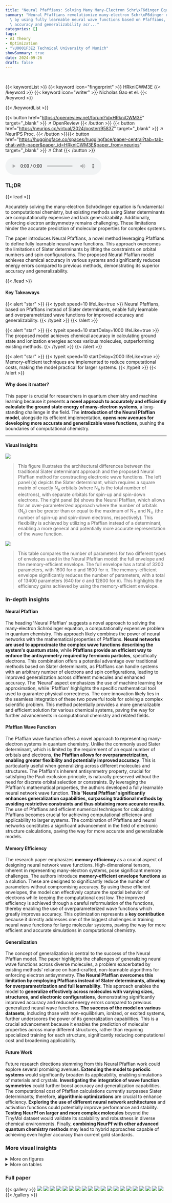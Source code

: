 ```yaml
---
title: "Neural Pfaffians: Solving Many Many-Electron Schr\xF6dinger Equations"
summary: "Neural Pfaffians revolutionize many-electron Schr\xF6dinger equation solutions\
  \ by using fully learnable neural wave functions based on Pfaffians, achieving unprecedented\
  \ accuracy and generalizability acr..."
categories: []
tags:
- AI Theory
- Optimization
- "\U0001F3E2 Technical University of Munich"
showSummary: true
date: 2024-09-26
draft: false
---
```


<br>

{{< keywordList >}}
{{< keyword icon="fingerprint" >}} HRkniCWM3E {{< /keyword >}}
{{< keyword icon="writer" >}} Nicholas Gao et el. {{< /keyword >}}
 
{{< /keywordList >}}

{{< button href="https://openreview.net/forum?id=HRkniCWM3E" target="_blank" >}}
↗ OpenReview
{{< /button >}}
{{< button href="https://neurips.cc/virtual/2024/poster/95837" target="_blank" >}}
↗ NeurIPS Proc.
{{< /button >}}{{< button href="https://huggingface.co/spaces/huggingface/paper-central?tab=tab-chat-with-paper&paper_id=HRkniCWM3E&paper_from=neurips" target="_blank" >}}
↗ Chat
{{< /button >}}



<audio controls>
    <source src="https://ai-paper-reviewer.com/HRkniCWM3E/podcast.wav" type="audio/wav">
    Your browser does not support the audio element.
</audio>


### TL;DR


{{< lead >}}

Accurately solving the many-electron Schrödinger equation is fundamental to computational chemistry, but existing methods using Slater determinants are computationally expensive and lack generalizability.  Additionally, enforcing electron antisymmetry remains challenging.  These limitations hinder the accurate prediction of molecular properties for complex systems. 

The paper introduces Neural Pfaffians, a novel method leveraging Pfaffians to define fully learnable neural wave functions. This approach overcomes the limitations of Slater determinants by lifting the constraints on orbital numbers and spin configurations. The proposed Neural Pfaffian model achieves chemical accuracy in various systems and significantly reduces energy errors compared to previous methods, demonstrating its superior accuracy and generalizability.

{{< /lead >}}


#### Key Takeaways

{{< alert "star" >}}
{{< typeit speed=10 lifeLike=true >}} Neural Pfaffians, based on Pfaffians instead of Slater determinants, enable fully learnable and overparametrized wave functions for improved accuracy and generalizability. {{< /typeit >}}
{{< /alert >}}

{{< alert "star" >}}
{{< typeit speed=10 startDelay=1000 lifeLike=true >}} The proposed model achieves chemical accuracy in calculating ground state and ionization energies across various molecules, outperforming existing methods. {{< /typeit >}}
{{< /alert >}}

{{< alert "star" >}}
{{< typeit speed=10 startDelay=2000 lifeLike=true >}} Memory-efficient techniques are implemented to reduce computational costs, making the model practical for larger systems. {{< /typeit >}}
{{< /alert >}}

#### Why does it matter?
This paper is crucial for researchers in quantum chemistry and machine learning because it presents **a novel approach to accurately and efficiently calculate the ground state energy of many-electron systems**, a long-standing challenge in the field.  The **introduction of the Neural Pfaffian model**, alongside its efficient implementation, **opens new avenues for developing more accurate and generalizable wave functions**, pushing the boundaries of computational chemistry.

------
#### Visual Insights



![](https://ai-paper-reviewer.com/HRkniCWM3E/figures_4_1.jpg)

> This figure illustrates the architectural differences between the traditional Slater determinant approach and the proposed Neural Pfaffian method for constructing electronic wave functions.  The left panel (a) depicts the Slater determinant, which requires a square matrix of exactly N<sub>e</sub> orbitals (where N<sub>e</sub> is the total number of electrons), with separate orbitals for spin-up and spin-down electrons. The right panel (b) shows the Neural Pfaffian, which allows for an over-parameterized approach where the number of orbitals (N<sub>o</sub>) can be greater than or equal to the maximum of N<sub>↑</sub> and N<sub>↓</sub> (the number of spin-up and spin-down electrons, respectively). This flexibility is achieved by utilizing a Pfaffian instead of a determinant, enabling a more general and potentially more accurate representation of the wave function.





![](https://ai-paper-reviewer.com/HRkniCWM3E/tables_13_1.jpg)

> This table compares the number of parameters for two different types of envelopes used in the Neural Pfaffian model: the full envelope and the memory-efficient envelope.  The full envelope has a total of 3200 parameters, with 1600 for σ and 1600 for π. The memory-efficient envelope significantly reduces the number of parameters, with a total of 13400 parameters (640 for σ and 12800 for π). This highlights the efficiency gains achieved by using the memory-efficient envelope.





### In-depth insights


#### Neural Pfaffian
The heading 'Neural Pfaffian' suggests a novel approach to solving the many-electron Schrödinger equation, a computationally expensive problem in quantum chemistry.  This approach likely combines the power of neural networks with the mathematical properties of Pfaffians. **Neural networks are used to approximate the complex wave functions describing the system's quantum state**, while **Pfaffians provide an efficient way to enforce the antisymmetry required by fermionic particles**, specifically electrons. This combination offers a potential advantage over traditional methods based on Slater determinants, as Pfaffians can handle systems with an arbitrary number of electrons and spin configurations, leading to improved generalization across different molecules and enhanced accuracy.  The 'Neural' aspect emphasizes the use of machine learning for approximation, while 'Pfaffian' highlights the specific mathematical tool used to guarantee physical correctness. The core innovation likely lies in the seamless integration of these two powerful tools for solving a complex scientific problem.  This method potentially provides a more generalizable and efficient solution for various chemical systems, paving the way for further advancements in computational chemistry and related fields.

#### Pfaffian Wave Function
The Pfaffian wave function offers a novel approach to representing many-electron systems in quantum chemistry.  Unlike the commonly used Slater determinant, which is limited by the requirement of an equal number of orbitals and electrons, **the Pfaffian allows for overparametrization, enabling greater flexibility and potentially improved accuracy**.  This is particularly useful when generalizing across different molecules and structures.  The Pfaffian's inherent antisymmetry property, crucial for satisfying the Pauli exclusion principle, is naturally preserved without the need for discrete orbital selection or constraints. By leveraging the Pfaffian's mathematical properties, the authors developed a fully learnable neural network wave function.  **This 'Neural Pfaffian' significantly enhances generalization capabilities, surpassing traditional methods by avoiding restrictive constraints and thus obtaining more accurate results**. The use of Pfaffians and efficient numerical techniques for calculating Pfaffians becomes crucial for achieving computational efficiency and applicability to larger systems. The combination of Pfaffians and neural networks constitutes a significant advancement in the field of electronic structure calculations, paving the way for more accurate and generalizable models.

#### Memory Efficiency
The research paper emphasizes **memory efficiency** as a crucial aspect of designing neural network wave functions.  High-dimensional tensors, inherent in representing many-electron systems, pose significant memory challenges. The authors introduce **memory-efficient envelope functions** as a solution.  These are designed to significantly reduce the number of parameters without compromising accuracy. By using these efficient envelopes, the model can effectively capture the spatial behavior of electrons while keeping the computational cost low.  The improved efficiency is achieved through a careful reformulation of the functions, thereby enabling the use of overparameterized wave functions which greatly improves accuracy. This optimization represents a **key contribution** because it directly addresses one of the biggest challenges in training neural wave functions for large molecular systems, paving the way for more efficient and accurate simulations in computational chemistry.

#### Generalization
The concept of generalization is central to the success of the Neural Pfaffian model.  The paper highlights the challenges of generalizing neural wave functions across diverse molecules, a problem exacerbated by existing methods' reliance on hand-crafted, non-learnable algorithms for enforcing electron antisymmetry.  **The Neural Pfaffian overcomes this limitation by employing Pfaffians instead of Slater determinants, allowing for overparametrization and full learnability.** This approach enables the model to **generalize effectively across molecules with varying sizes, structures, and electronic configurations**, demonstrating significantly improved accuracy and reduced energy errors compared to previous generalized neural wave functions.  **The success of the model on various datasets**, including those with non-equilibrium, ionized, or excited systems, further underscores the power of its generalization capabilities. This is a crucial advancement because it enables the prediction of molecular properties across many different structures, rather than requiring specialized training for each structure, significantly reducing computational cost and broadening applicability.

#### Future Work
Future research directions stemming from this Neural Pfaffian work could explore several promising avenues. **Extending the model to periodic systems** would significantly broaden its applicability, enabling simulations of materials and crystals.  **Investigating the integration of wave function symmetries** could further boost accuracy and generalization capabilities.  The computational cost of Pfaffian calculations currently surpasses Slater determinants; therefore, **algorithmic optimizations** are crucial to enhance efficiency.  **Exploring the use of different neural network architectures** and activation functions could potentially improve performance and stability.  **Testing NeurPf on larger and more complex molecules** beyond the TinyMol dataset would validate its scalability and robustness in diverse chemical environments. Finally, **combining NeurPf with other advanced quantum chemistry methods** may lead to hybrid approaches capable of achieving even higher accuracy than current gold standards.


### More visual insights

<details>
<summary>More on figures
</summary>


![](https://ai-paper-reviewer.com/HRkniCWM3E/figures_6_1.jpg)

> This figure compares the architecture of the Slater determinant and Neural Pfaffian wave functions.  The Slater determinant requires exactly N↑ + N↓ orbitals while the Neural Pfaffian uses N° ≥ max{N↑, N↓} orbitals, offering greater flexibility and allowing for overparametrization. The figure highlights the key differences in their structure, emphasizing the advantage of the Neural Pfaffian's flexibility in handling different numbers of orbitals.


![](https://ai-paper-reviewer.com/HRkniCWM3E/figures_7_1.jpg)

> This figure displays the results of training a single Neural Pfaffian (NeurPf) model on second-row elements.  The plot shows the errors in ground state energy, electron affinity, and ionization potential during the training process.  The key takeaway is that NeurPf achieves chemical accuracy across these properties, even though a single model was trained on all elements simultaneously.  This contrasts with previous methods (Pfau et al., 2020) which trained separate models for each element.


![](https://ai-paper-reviewer.com/HRkniCWM3E/figures_7_2.jpg)

> This figure displays the potential energy surface of the nitrogen molecule (N2).  It compares the energy errors (in millihartrees, mEh) of different neural network models (NeurPf with and without ethene data augmentation, Globe with and without ethene data, FermiNet, and PESNet) against the experimental data from Le Roy et al. (2006). The x-axis represents the internuclear distance (in units of Bohr radius, a0), and the y-axis represents the energy error. The figure highlights how well the NeurPf model generalizes to different systems even when trained only on the nitrogen dimer, significantly reducing errors compared to other models when incorporating data from additional molecules (ethene) in the training data.


![](https://ai-paper-reviewer.com/HRkniCWM3E/figures_8_1.jpg)

> This figure shows the convergence of the mean energy difference on the TinyMol dataset for different models (NeurPf, TAO, Globe) as a function of training steps. The y-axis represents the mean energy difference compared to the CCSD(T) reference energy. The plot is divided into two subplots, one for small molecules and one for large molecules. The shaded region highlights the improvement achieved by NeurPf over the CCSD(T) reference energy. The figure demonstrates that NeurPf converges to lower energy values than the other models and outperforms CCSD(T) for small molecules.


![](https://ai-paper-reviewer.com/HRkniCWM3E/figures_20_1.jpg)

> This figure shows the energy per atom of hydrogen chains with varying lengths.  A single Neural Pfaffian (NeurPf) model, trained on data from hydrogen chains with 6 and 10 atoms, was used to predict the energy per atom for chains of different lengths. The results are compared against other methods (TAO, Globe + Moon, Globe + FermiNet, Hartree-Fock, and AFQMC), highlighting the NeurPf's ability to generalize to longer chains not included in its training data.


![](https://ai-paper-reviewer.com/HRkniCWM3E/figures_21_1.jpg)

> This figure shows the ionization energy errors for several metal atoms (Na, Mg, Al, K, Ca) during the training of a single Neural Pfaffian (NeurPf) model.  The model was trained on both neutral and ionized states of these atoms. The y-axis represents the error in ionization energy, and the x-axis shows the training steps. A horizontal dashed line indicates chemical accuracy.  The results demonstrate that NeurPf can accurately predict the ionization energies of these metal atoms, achieving chemical accuracy.


![](https://ai-paper-reviewer.com/HRkniCWM3E/figures_21_2.jpg)

> This figure compares the convergence speed of different models on the TinyMol dataset.  The left panel shows results for smaller molecules, and the right panel shows results for larger molecules.  The x-axis represents training time in hours, and the y-axis represents the total energy. Four different models are compared: NeurPf, NeurPf with FermiNet embedding network, NeurPf with PsiFormer embedding network, and Globe. The results show that NeurPf converges faster and achieves lower energy than the Globe method.


![](https://ai-paper-reviewer.com/HRkniCWM3E/figures_22_1.jpg)

> This figure presents an ablation study on the small TinyMol dataset to compare the performance of different envelope functions used within the Neural Pfaffian model.  The left graph shows the total energy convergence over training steps, and the right graph shows the convergence over training time. Four model variants are compared: the AGP model, the Neural Pfaffian with full envelopes (from Spencer et al., 2020), the Neural Pfaffian with bottleneck envelopes (from Pfau et al., 2024), and the Neural Pfaffian with the authors' efficient envelopes.  The results illustrate the impact of the different envelope choices on the speed and accuracy of the model's convergence.


![](https://ai-paper-reviewer.com/HRkniCWM3E/figures_22_2.jpg)

> This figure shows the ablation study on the TinyMol dataset with fixed and learnable antisymmetrizers. The results show that using a learnable antisymmetrizer leads to significantly better performance on both the small and large molecules compared to using a fixed antisymmetrizer. The plots show that the mean absolute error decreases significantly faster when using a learnable antisymmetrizer for both small and large datasets, indicating that the model is learning to better approximate the wavefunction.


![](https://ai-paper-reviewer.com/HRkniCWM3E/figures_22_3.jpg)

> This figure displays the ablation study results on the small TinyMol dataset using different embedding networks. It compares the performance of three different embedding networks: Moon, FermiNet, and PsiFormer, within the Neural Pfaffian framework, and contrasts them against the CCSD(T) reference energies. The plot shows the mean absolute error (MAE) in millihartrees (mEh) against training steps for both small and large molecule sets.


![](https://ai-paper-reviewer.com/HRkniCWM3E/figures_23_1.jpg)

> This figure presents box plots comparing the energy per molecule calculated by NeurPf, TAO, and a pretrained version of TAO on the TinyMol dataset.  The dataset includes small and large molecule subsets, each containing 10 different molecular structures.  The box plots display the median, interquartile range, and 1.5 times the interquartile range of the energy for each molecule, enabling a visual comparison of the performance differences between the methods.


![](https://ai-paper-reviewer.com/HRkniCWM3E/figures_24_1.jpg)

> This figure shows the convergence of the mean energy difference between the calculated energies using Neural Pfaffian (NeurPf) and the reference CCSD(T) energies from the TinyMol dataset, as training progresses. The plot includes data for both small and large molecules. The y-axis uses a logarithmic scale for values above 1, and a linear scale for values below 1.  The results demonstrate that NeurPf achieves lower energies than the reference CCSD(T) for the small molecules and converges towards more accurate results for the large molecules as training continues.  This highlights the efficacy of the Neural Pfaffian approach.


![](https://ai-paper-reviewer.com/HRkniCWM3E/figures_24_2.jpg)

> This figure compares the convergence behavior of total energy on the TinyMol dataset using two different training approaches: joint training (a generalized wave function trained on all molecules simultaneously) and separate training (a separate model trained for each molecule).  The plot shows the energy error relative to the CCSD(T) CBS reference energy as a function of the total training steps.  The results demonstrate the trade-off between training efficiency and accuracy using a generalized model versus a more tailored, but computationally expensive, approach for each molecule.


![](https://ai-paper-reviewer.com/HRkniCWM3E/figures_25_1.jpg)

> This figure shows a heatmap representing the time taken per training step for various combinations of electron counts in two molecules. The x-axis and y-axis both represent the number of electrons (Ne) in molecule 1 and molecule 2 respectively. Each cell in the heatmap displays the time (in seconds) required per training step for the corresponding combination of electron counts. The color scale indicates the time taken, with darker shades representing shorter times and lighter shades representing longer times. This figure helps in visualizing the impact of the number of electrons on training efficiency. Notably, the diagonal elements (where the number of electrons in both molecules is the same) generally show shorter training times compared to off-diagonal elements, suggesting a potential relationship between computational efficiency and balanced system sizes.


![](https://ai-paper-reviewer.com/HRkniCWM3E/figures_25_2.jpg)

> This figure compares the computation time for the forward pass, gradient, and Laplacian of both Slater determinant and Neural Pfaffian wave functions.  The x-axis represents the number of electrons (Ne), and the y-axis shows the computation time in milliseconds.  It demonstrates that while both have the same complexity O(N³), Neural Pfaffian is approximately 5 times slower than the Slater determinant. This is likely due to the lack of highly optimized CUDA kernels available for the Pfaffian computation.


</details>




<details>
<summary>More on tables
</summary>


![](https://ai-paper-reviewer.com/HRkniCWM3E/tables_18_1.jpg)
> This table lists the hyperparameters used in the experiments described in the paper.  It is broken down by category (Pretraining, Optimization, Ansatz, Pfaffian, and MetaGNN) for better readability and provides the value used for each hyperparameter.  The hyperparameters relate to various aspects of training the neural network, such as the optimizer used, the learning rate, the number of steps, batch size, activation function and more.

![](https://ai-paper-reviewer.com/HRkniCWM3E/tables_19_1.jpg)
> This table presents the computational cost of the experiments performed in the paper, measured in Nvidia A100 GPU hours. The experiments include calculating ionization and electron affinity energies for second-row elements, analyzing the potential energy surface of the nitrogen dimer (with and without additional ethene structures), and evaluating the performance on the TinyMol dataset (small and large subsets). The table provides insights into the computational resource requirements for each task.

![](https://ai-paper-reviewer.com/HRkniCWM3E/tables_23_1.jpg)
> This table presents the energy differences (in millihartrees) between the calculated energies using three different methods (Globe, TAO, and the proposed NeurPf method) and the reference CCSD(T) energies for seven small molecules from the TinyMol dataset.  The results are shown for two different training step counts (32k and 128k). Negative values indicate that the calculated energy is lower than the reference energy, suggesting higher accuracy.

</details>




### Full paper

{{< gallery >}}
<img src="https://ai-paper-reviewer.com/HRkniCWM3E/1.png" class="grid-w50 md:grid-w33 xl:grid-w25" />
<img src="https://ai-paper-reviewer.com/HRkniCWM3E/2.png" class="grid-w50 md:grid-w33 xl:grid-w25" />
<img src="https://ai-paper-reviewer.com/HRkniCWM3E/3.png" class="grid-w50 md:grid-w33 xl:grid-w25" />
<img src="https://ai-paper-reviewer.com/HRkniCWM3E/4.png" class="grid-w50 md:grid-w33 xl:grid-w25" />
<img src="https://ai-paper-reviewer.com/HRkniCWM3E/5.png" class="grid-w50 md:grid-w33 xl:grid-w25" />
<img src="https://ai-paper-reviewer.com/HRkniCWM3E/6.png" class="grid-w50 md:grid-w33 xl:grid-w25" />
<img src="https://ai-paper-reviewer.com/HRkniCWM3E/7.png" class="grid-w50 md:grid-w33 xl:grid-w25" />
<img src="https://ai-paper-reviewer.com/HRkniCWM3E/8.png" class="grid-w50 md:grid-w33 xl:grid-w25" />
<img src="https://ai-paper-reviewer.com/HRkniCWM3E/9.png" class="grid-w50 md:grid-w33 xl:grid-w25" />
<img src="https://ai-paper-reviewer.com/HRkniCWM3E/10.png" class="grid-w50 md:grid-w33 xl:grid-w25" />
<img src="https://ai-paper-reviewer.com/HRkniCWM3E/11.png" class="grid-w50 md:grid-w33 xl:grid-w25" />
<img src="https://ai-paper-reviewer.com/HRkniCWM3E/12.png" class="grid-w50 md:grid-w33 xl:grid-w25" />
<img src="https://ai-paper-reviewer.com/HRkniCWM3E/13.png" class="grid-w50 md:grid-w33 xl:grid-w25" />
<img src="https://ai-paper-reviewer.com/HRkniCWM3E/14.png" class="grid-w50 md:grid-w33 xl:grid-w25" />
<img src="https://ai-paper-reviewer.com/HRkniCWM3E/15.png" class="grid-w50 md:grid-w33 xl:grid-w25" />
<img src="https://ai-paper-reviewer.com/HRkniCWM3E/16.png" class="grid-w50 md:grid-w33 xl:grid-w25" />
<img src="https://ai-paper-reviewer.com/HRkniCWM3E/17.png" class="grid-w50 md:grid-w33 xl:grid-w25" />
<img src="https://ai-paper-reviewer.com/HRkniCWM3E/18.png" class="grid-w50 md:grid-w33 xl:grid-w25" />
<img src="https://ai-paper-reviewer.com/HRkniCWM3E/19.png" class="grid-w50 md:grid-w33 xl:grid-w25" />
<img src="https://ai-paper-reviewer.com/HRkniCWM3E/20.png" class="grid-w50 md:grid-w33 xl:grid-w25" />
{{< /gallery >}}